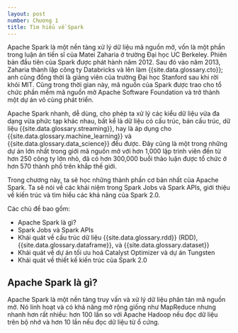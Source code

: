 ```yaml
---
layout: post
number: Chương 1
title: Tìm hiểu về Spark
---
```


Apache Spark là một nền tảng xử lý dữ liệu mã nguồn mở, vốn là một phần trong luận án tiến sĩ của Matei Zaharia ở trường Đại học UC Berkeley. Phiên bản đầu tiên của Spark được phát hành năm 2012. Sau đó vào năm 2013, Zaharia thành lập công ty Databricks và lên làm {{site.data.glossary.cto}}; anh cũng đồng thời là giảng viên của trường Đại học Stanford sau khi rời khỏi MIT. Cũng trong thời gian này, mã nguồn của Spark được trao cho tổ chức phần mềm mã nguồn mở Apache Software Foundation và trở thành một dự án vô cùng phát triển.

Apache Spark nhanh, dễ dùng, cho phép ta xử lý các kiểu dữ liệu vửa đa dạng vừa phức tạp khác nhau, bất kể là dữ liệu có cấu trúc, bán cấu trúc, dữ liệu {{site.data.glossary.streaming}}, hay là áp dụng cho {{site.data.glossary.machine_learning}} và {{site.data.glossary.data_science}} đều được. Đây cũng là một trong những dự án lớn nhất trong giới mã nguồn mở với hơn 1,000 lập trình viên đến từ hơn 250 công ty lớn nhỏ, đã có hơn 300,000 buổi thảo luận được tổ chức ở hơn 570 thành phố trên khắp thế giới.

Trong chương này, ta sẽ học những thành phần cơ bản nhất của Apache Spark. Ta sẽ nói về các khái niệm trong Spark Jobs và Spark APIs, giới thiệu về kiến trúc và tìm hiểu các khả năng của Spark 2.0.

Các chủ đề bao gồm:
- Apache Spark là gì?
- Spark Jobs và Spark APIs
- Khái quát về cấu trúc dữ liệu {{site.data.glossary.rdd}} (RDD), {{site.data.glossary.dataframe}}, và {{site.data.glossary.dataset}}
- Khái quát về dự án tối ưu hoá Catalyst Optimizer và dự án Tungsten
- Khái quát về thiết kế kiến trúc của Spark 2.0

## Apache Spark là gì?

Apache Spark là một nền tảng truy vấn và xử lý dữ liệu phân tán mã nguồn mở. Nó linh hoạt và có khả năng mở rộng giống như MapReduce nhưng nhanh hơn rất nhiều: hơn 100 lần so với Apache Hadoop nếu đọc dữ liệu trên bộ nhớ và hơn 10 lần nếu đọc dữ liệu từ ổ cứng.
